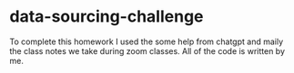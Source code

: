 # data-sourcing-challenge
To complete this homework I used the some help from chatgpt and maily the class notes we take during zoom classes. All of the code is written by me.
